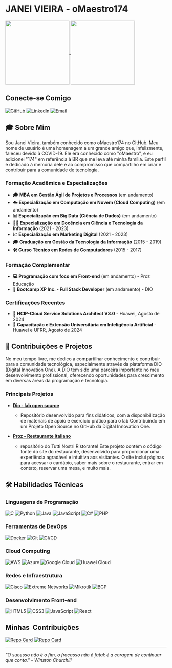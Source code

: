 # JANEI VIEIRA - oMaestro174

<div>
<a href="https://github.com/oMaestro174">
  <img height=200 align="center" src="https://github-readme-stats.vercel.app/api?username=oMaestro174&show_icons=true&bg_color=122&border_color=30A3DC&title_color=E94D5F&text_color=EEB&icon_color=50A5DC" />
</a>
<a href="https://github.com/oMaestro174">
  <img height=200 align="center" src="https://github-readme-stats.vercel.app/api/top-langs?username=omaestro174&layout=compact&langs_count=8&card_width=320&bg_color=122&border_color=30A3DC&title_color=E94D5F&text_color=EEB&icon_color=50A5DC" />
</a>
</div>

## Conecte-se Comigo

[![GitHub](https://img.shields.io/badge/GitHub-100000?style=for-the-badge&logo=github&logoColor=white)](https://github.com/oMaestro174)
[![LinkedIn](https://img.shields.io/badge/LinkedIn-0A66C2?style=for-the-badge&logo=linkedin&logoColor=white)](https://www.linkedin.com/in/janei-vieira/)
[![Email](https://img.shields.io/badge/Email-D14836?style=for-the-badge&logo=gmail&logoColor=white)](mailto:taguardado.net@gmail.com)
## 🎓 Sobre Mim

Sou Janei Vieira, também conhecido como oMaestro174 no GitHub. Meu nome de usuário é uma homenagem a um grande amigo que, infelizmente, faleceu devido à COVID-19. Ele era conhecido como "oMaestro", e eu adicionei "174" em referência à BR que me leva até minha família. Este perfil é dedicado à memória dele e ao compromisso que compartilho em criar e contribuir para a comunidade de tecnologia.

### Formação Acadêmica e Especializações

- **🎓 MBA em Gestão Ágil de Projetos e Processos** (em andamento)
- **☁️ Especialização em Computação em Nuvem (Cloud Computing)** (em andamento)
- **📊 Especialização em Big Data (Ciência de Dados)** (em andamento)
- **🧑‍🏫 Especialização em Docência em Ciência e Tecnologia da Informação** (2021 - 2023)
- **📈 Especialização em Marketing Digital** (2021 - 2023)
- **🎓 Graduação em Gestão da Tecnologia da Informação** (2015 - 2019)
- **🛠️ Curso Técnico em Redes de Computadores** (2015 - 2017)

### Formação Complementar

- **💻 Programação com foco em Front-end** (em andamento) - Proz Educação
- **🚀 Bootcamp XP Inc. - Full Stack Developer** (em andamento) - DIO

### Certificações Recentes

- **🏅 HCIP-Cloud Service Solutions Architect V3.0** - Huawei, Agosto de 2024
- **🏅 Capacitação e Extensão Universitária em Inteligência Artificial** - Huawei e UFRR, Agosto de 2024

## 💼 Contribuições e Projetos

No meu tempo livre, me dedico a compartilhar conhecimento e contribuir para a comunidade tecnológica, especialmente através da plataforma DIO (Digital Innovation One). A DIO tem sido uma parceira importante no meu desenvolvimento profissional, oferecendo oportunidades para crescimento em diversas áreas da programação e tecnologia.

### Principais Projetos

- **[Dio - lab open source](https://github.com/oMaestro174/dio-lab-open-source)**
  - Repositório desenvolvido para fins didáticos, com a disponibilização de materiais de apoio e exercício prático para o lab Contribuindo em um Projeto Open Source no GitHub da Digital Innovation One.
  
- **[Proz - Restaurante Italiano](https://github.com/cmxrenato/Projeto-Proz-Restaurante-Italiano)**
  - repositório do Tutti Nostri Ristorante! Este projeto contém o código fonte do site do restaurante, desenvolvido para proporcionar uma experiência agradável e intuitiva aos visitantes. O site inclui páginas para acessar o cardápio, saber mais sobre o restaurante, entrar em contato, reservar uma mesa, e muito mais.
  


## 🛠️ Habilidades Técnicas

### Linguagens de Programação

![C](https://img.shields.io/badge/C-00599C?style=for-the-badge&logo=c&logoColor=white)
![Python](https://img.shields.io/badge/Python-3776AB?style=for-the-badge&logo=python&logoColor=white)
![Java](https://img.shields.io/badge/Java-007396?style=for-the-badge&logo=java&logoColor=white)
![JavaScript](https://img.shields.io/badge/JavaScript-F7DF1E?style=for-the-badge&logo=javascript&logoColor=black)
![C#](https://img.shields.io/badge/C%23-239120?style=for-the-badge&logo=c-sharp&logoColor=white)
![PHP](https://img.shields.io/badge/PHP-777BB4?style=for-the-badge&logo=php&logoColor=white)

### Ferramentas de DevOps

![Docker](https://img.shields.io/badge/Docker-2496ED?style=for-the-badge&logo=docker&logoColor=white)
![Git](https://img.shields.io/badge/Git-F05032?style=for-the-badge&logo=git&logoColor=white)
![CI/CD](https://img.shields.io/badge/CI%2FCD-007ACC?style=for-the-badge&logo=azure-pipelines&logoColor=white)

### Cloud Computing

![AWS](https://img.shields.io/badge/AWS-232F3E?style=for-the-badge&logo=amazon-aws&logoColor=white)
![Azure](https://img.shields.io/badge/Azure-0078D4?style=for-the-badge&logo=microsoft-azure&logoColor=white)
![Google Cloud](https://img.shields.io/badge/Google%20Cloud-4285F4?style=for-the-badge&logo=google-cloud&logoColor=white)
![Huawei Cloud](https://img.shields.io/badge/Huawei%20Cloud-FF0000?style=for-the-badge&logo=huawei&logoColor=white)

### Redes e Infraestrutura

![Cisco](https://img.shields.io/badge/Cisco-1BA0D7?style=for-the-badge&logo=cisco&logoColor=white)
![Extreme Networks](https://img.shields.io/badge/Extreme%20Networks-660099?style=for-the-badge&logo=extreme-networks&logoColor=white)
![Mikrotik](https://img.shields.io/badge/Mikrotik-A81C7D?style=for-the-badge&logo=mikrotik&logoColor=white)
![BGP](https://img.shields.io/badge/BGP-007ACC?style=for-the-badge&logo=internet-explorer&logoColor=white)

### Desenvolvimento Front-end

![HTML5](https://img.shields.io/badge/HTML5-E34F26?style=for-the-badge&logo=html5&logoColor=white)
![CSS3](https://img.shields.io/badge/CSS3-1572B6?style=for-the-badge&logo=css3&logoColor=white)
![JavaScript](https://img.shields.io/badge/JavaScript-F7DF1E?style=for-the-badge&logo=javascript&logoColor=black)
![React](https://img.shields.io/badge/React-61DAFB?style=for-the-badge&logo=react&logoColor=black)


## **Minhas  Contribuições**
[![Repo Card](https://github-readme-stats.vercel.app/api/pin/?username=omaestro174&repo=dio-lab-open-source&bg_color=122&border_color=30A3DC&show_icons=true&icon_color=50A5DC&title_color=E94D5F&text_color=EEB)](https://github.com/oMaestro174/dio-lab-open-source)
[![Repo Card](https://github-readme-stats.vercel.app/api/pin/?username=omaestro174&repo=webhook-notify&bg_color=122&border_color=30A3DC&show_icons=true&icon_color=50A5DC&title_color=E94D5F&text_color=EEB)](https://github.com/oMaestro174/webhook-notify)



---

_"O sucesso não é o fim, o fracasso não é fatal: é a coragem de continuar que conta." - Winston Churchill_
